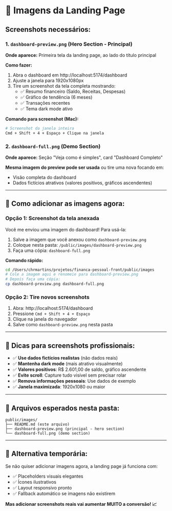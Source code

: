 # 📸 Imagens da Landing Page

## Screenshots necessários:

### 1. `dashboard-preview.png` (Hero Section - Principal)

**Onde aparece:** Primeira tela da landing page, ao lado do título principal

**Como fazer:**

1. Abra o dashboard em http://localhost:5174/dashboard
2. Ajuste a janela para 1920x1080px
3. Tire um screenshot da tela completa mostrando:
   - ✅ Resumo financeiro (Saldo, Receitas, Despesas)
   - ✅ Gráfico de tendência (6 meses)
   - ✅ Transações recentes
   - ✅ Tema dark mode ativo

**Comando para screenshot (Mac):**

```bash
# Screenshot da janela inteira
Cmd + Shift + 4 + Espaço + Clique na janela
```

### 2. `dashboard-full.png` (Demo Section)

**Onde aparece:** Seção "Veja como é simples", card "Dashboard Completo"

**Mesma imagem do preview pode ser usada** ou tire uma nova focando em:

- Visão completa do dashboard
- Dados fictícios atrativos (valores positivos, gráficos ascendentes)

---

## 🚀 Como adicionar as imagens agora:

### Opção 1: Screenshot da tela anexada

Você me enviou uma imagem do dashboard! Para usá-la:

1. Salve a imagem que você anexou como `dashboard-preview.png`
2. Coloque nesta pasta: `/public/images/dashboard-preview.png`
3. Faça uma cópia: `dashboard-full.png`

**Comando rápido:**

```bash
cd /Users/chrmartins/projetos/financa-pessoal-front/public/images
# Cole a imagem aqui e renomeie para dashboard-preview.png
# Depois faça uma cópia:
cp dashboard-preview.png dashboard-full.png
```

### Opção 2: Tire novos screenshots

1. Abra: http://localhost:5174/dashboard
2. Pressione `Cmd + Shift + 4 + Espaço`
3. Clique na janela do navegador
4. Salve como `dashboard-preview.png` nesta pasta

---

## 🎨 Dicas para screenshots profissionais:

- ✅ **Use dados fictícios realistas** (não dados reais)
- ✅ **Mantenha dark mode** (mais atrativo visualmente)
- ✅ **Valores positivos**: R$ 2.601,00 de saldo, gráfico ascendente
- ✅ **Evite scroll**: Capture tudo visível sem precisar rolar
- ✅ **Remova informações pessoais**: Use dados de exemplo
- ✅ **Janela maximizada**: 1920x1080 ou maior

---

## 📁 Arquivos esperados nesta pasta:

```
public/images/
├── README.md (este arquivo)
├── dashboard-preview.png (principal - hero section)
└── dashboard-full.png (demo section)
```

---

## 🔄 Alternativa temporária:

Se não quiser adicionar imagens agora, a landing page já funciona com:

- ✅ Placeholders visuais elegantes
- ✅ Ícones ilustrativos
- ✅ Layout responsivo pronto
- ✅ Fallback automático se imagens não existirem

**Mas adicionar screenshots reais vai aumentar MUITO a conversão! 📈**

